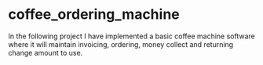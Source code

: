 # coffee_ordering_machine
In the following project I have implemented a basic coffee machine software where it will maintain invoicing, ordering, money collect and returning change amount to use.
